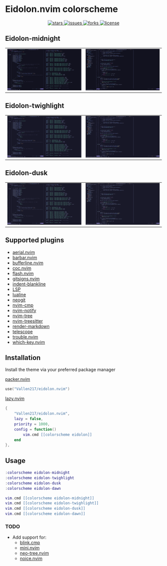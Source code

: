 # Eidolon.nvim colorscheme

<p align="center">
  <a
    href="https://github.com/Vallen217/eidolon.nvim/stargazers">
    <img src="https://img.shields.io/github/stars/Vallen217/eidolon.nvim?color=87bff7&style=for-the-badge&logo=starship&labelColor=12121f", alt="stars">
  </a>
  <a
    href="https://github.com/Vallen217/eidolon.nvim/issues">
    <img src="https://img.shields.io/github/issues/Vallen217/eidolon.nvim?color=bd4277&style=for-the-badge&logo=codecov&labelColor=12121f", alt="issues">
  </a>
  <a
    href="https://github.com/Vallen217/eidolon.nvim/network/members">
    <img src="https://img.shields.io/github/forks/Vallen217/eidolon.nvim?color=74d2b7&style=for-the-badge&logo=jfrog-bintray&labelColor=12121f", alt="forks">
  </a>
  <a
    href="https://github.com/Vallen217/eidolon.nvim/blob/main/LICENSE">
    <img src="https://img.shields.io/github/license/Vallen217/eidolon.nvim?color=aaecf8&style=for-the-badge&logo=jfrog-bintray&labelColor=12121f", alt="license"></a>
  </a>
</p>

## Eidolon-midnight

<table width="100%">
  <tr>
    <td width="50%">
      <img src="https://github.com/Vallen217/eidolon.nvim/blob/main/screenshots/midnight_1.png" />
    </td>
    <td width="50%">
      <img src="https://github.com/Vallen217/eidolon.nvim/blob/main/screenshots/midnight_2.png" />
    </td>
</table>

## Eidolon-twighlight

<table width="100%">
  <tr>
    <td width="50%">
      <img src="https://github.com/Vallen217/eidolon.nvim/blob/main/screenshots/twighlight_1.png" />
    </td>
    <td width="50%">
      <img src="https://github.com/Vallen217/eidolon.nvim/blob/main/screenshots/twighlight_2.png" />
    </td>
</table>

## Eidolon-dusk

<table width="100%">
  <tr>
    <td width="50%">
      <img src="https://github.com/Vallen217/eidolon.nvim/blob/main/screenshots/dusk_1.png" />
    </td>
    <td width="50%">
      <img src="https://github.com/Vallen217/eidolon.nvim/blob/main/screenshots/dusk_2.png" />
    </td>
</table>

## Supported plugins

- [aerial.nvim](https://github.com/stevearc/aerial.nvim)
- [barbar.nvim](https://github.com/romgrk/barbar.nvim)
- [bufferline.nvim](https://github.com/akinsho/bufferline.nvim)
- [coc.nvim](https://github.com/neoclide/coc.nvim)
- [flash.nvim](https://github.com/folke/flash.nvim)
- [gitsigns.nvim](https://github.com/lewis6991/gitsigns.nvim)
- [indent-blankline](https://github.com/lukas-reineke/indent-blankline.nvim)
- [LSP](https://github.com/neovim/nvim-lspconfig)
- [lualine](https://github.com/nvim-lualine/lualine.nvim)
- [neogit](https://github.com/NeogitOrg/neogit)
- [nvim-cmp](https://github.com/hrsh7th/nvim-cmp)
- [nvim-notify](https://github.com/rcarriga/nvim-notify)
- [nvim-tree](https://github.com/nvim-tree/nvim-tree.lua)
- [nvim-treesitter](https://github.com/nvim-treesitter/nvim-treesitter)
- [render-markdown](https://github.com/MeanderingProgrammer/render-markdown.nvim)
- [telescope](https://github.com/nvim-telescope/telescope.nvim)
- [trouble.nvim](https://github.com/folke/trouble.nvim)
- [which-key.nvim](https://github.com/folke/which-key.nvim)

## Installation

Install the theme via your preferred package manager

[packer.nvim](https://github.com/wbthomason/packer.nvim)

```lua
use("Vallen217/eidolon.nvim")
```

[lazy.nvim](https://github.com/folke/lazy.nvim)

```lua
{
    "Vallen217/eidolon.nvim",
    lazy = false,
    priority = 1000,
    config = function()
        vim.cmd [[colorscheme eidolon]]
    end
},
```

## Usage

```lua
:colorscheme eidolon-midnight
:colorscheme eidolon-twighlight
:colorscheme eidolon-dusk
:colorscheme eidolon-dawn
```

```lua
vim.cmd [[colorscheme eidolon-midnight]]
vim.cmd [[colorscheme eidolon-twighlight]]
vim.cmd [[colorscheme eidolon-dusk]]
vim.cmd [[colorscheme eidolon-dawn]]
```

### TODO
- Add support for:
    - [blink.cmp](https://github.com/Saghen/blink.cmp)
    - [mini.nvim](https://github.com/echasnovski/mini.nvim)
    - [neo-tree.nvim](https://github.com/nvim-neo-tree/neo-tree.nvim)
    - [noice.nvim](https://github.com/folke/noice.nvim)

